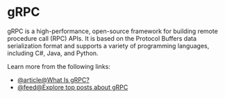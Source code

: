# gRPC

gRPC is a high-performance, open-source framework for building remote procedure call (RPC) APIs. It is based on the Protocol Buffers data serialization format and supports a variety of programming languages, including C#, Java, and Python.

Learn more from the following links:

- [@article@What Is gRPC?](https://www.wallarm.com/what/the-concept-of-grpc)
- [@feed@Explore top posts about gRPC](https://app.daily.dev/tags/grpc?ref=roadmapsh)
